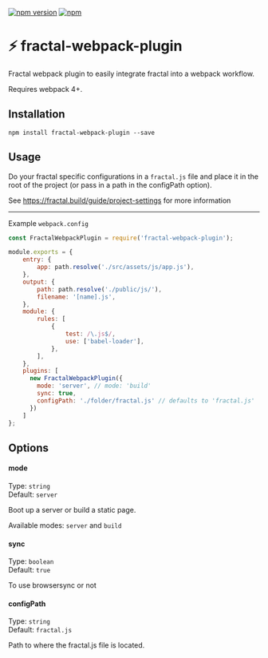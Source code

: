 [![npm version](https://badge.fury.io/js/fractal-webpack-plugin.svg)](https://badge.fury.io/js/fractal-webpack-plugin) [![npm](https://img.shields.io/npm/dt/fractal-webpack-plugin.svg)](https://www.npmjs.com/package/fractal-webpack-plugin)


# ⚡️ fractal-webpack-plugin
Fractal webpack plugin to easily integrate fractal into a webpack workflow. 

Requires webpack 4+.

## Installation

```
npm install fractal-webpack-plugin --save
```


## Usage

Do your fractal specific configurations in a `fractal.js` file and place it in the root of the project (or pass in a path in the configPath option).

See https://fractal.build/guide/project-settings for more information

---

Example `webpack.config`

```javascript
const FractalWebpackPlugin = require('fractal-webpack-plugin');

module.exports = {
    entry: {
        app: path.resolve('./src/assets/js/app.js'),
    },
    output: {
        path: path.resolve('./public/js/'),
        filename: '[name].js',
    },
    module: {
        rules: [
            {
                test: /\.js$/,
                use: ['babel-loader'],
            },
        ],
    },
    plugins: [
      new FractalWebpackPlugin({
        mode: 'server', // mode: 'build'
        sync: true,
        configPath: './folder/fractal.js' // defaults to 'fractal.js'
      })
    ]
};
```

## Options

#### mode

Type: `string` <br>
Default: `server`

Boot up a server or build a static page.

Available modes: `server` and `build`

#### sync

Type: `boolean` <br>
Default: `true`

To use browsersync or not

#### configPath

Type: `string` <br>
Default: `fractal.js`

Path to where the fractal.js file is located.

